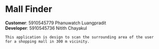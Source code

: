 # Mall Finder
__Customer__: 5910545779 Phanuwatch Luangpradit  
__Developer__: 5910545736 Nitith Chayakul  

    This application is design to scan the surrounding area of the user for a shopping mall in 300 m vicinity.